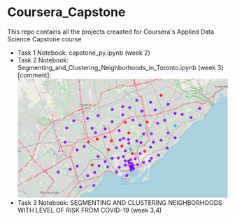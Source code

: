 # Coursera_Capstone

This repo contains all the projects creaated for Coursera's Applied Data Science Capstone course

* Task 1 Notebook: capstone_py.ipynb (week 2)
* Task 2 Notebook: Segmenting_and_Clustering_Neighborhoods_in_Toronto.ipynb (week 3)
[comment]:![alt text](https://github.com/Sambeet97/Coursera_Capstone/blob/master/toronto.png?raw=true)
* Task 3 Notebook: SEGMENTING AND CLUSTERING NEIGHBORHOODS WITH LEVEL OF RISK FROM COVID-19 (week 3,4)
